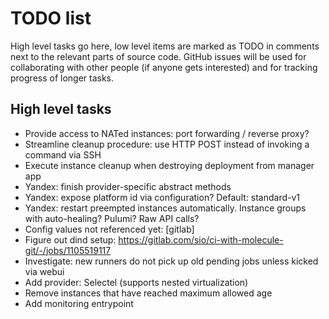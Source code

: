 # TODO list

High level tasks go here, low level items are marked as TODO in comments next
to the relevant parts of source code. GitHub issues will be used for
collaborating with other people (if anyone gets interested) and for tracking
progress of longer tasks.


## High level tasks

- Provide access to NATed instances: port forwarding / reverse proxy?
- Streamline cleanup procedure: use HTTP POST instead of invoking a command via SSH
- Execute instance cleanup when destroying deployment from manager app
- Yandex: finish provider-specific abstract methods
- Yandex: expose platform id via configuration? Default: standard-v1
- Yandex: restart preempted instances automatically. Instance groups with
  auto-healing? Pulumi? Raw API calls?
- Config values not referenced yet: [gitlab]
- Figure out dind setup: https://gitlab.com/sio/ci-with-molecule-git/-/jobs/1105519117
- Investigate: new runners do not pick up old pending jobs unless kicked via webui
- Add provider: Selectel (supports nested virtualization)
- Remove instances that have reached maximum allowed age
- Add monitoring entrypoint
